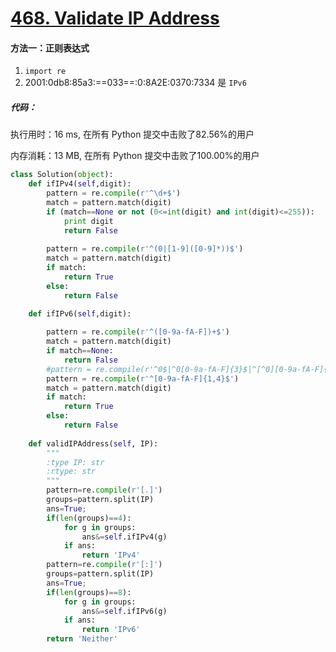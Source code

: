 # [468. Validate IP Address](https://leetcode-cn.com/problems/validate-ip-address/)

#### 方法一：正则表达式

1. `import re`
2. 2001:0db8:85a3:==033==:0:8A2E:0370:7334 是 `IPv6`

##### 代码：

执行用时：16 ms, 在所有 Python 提交中击败了82.56%的用户

内存消耗：13 MB, 在所有 Python 提交中击败了100.00%的用户

```python
class Solution(object):
    def ifIPv4(self,digit):
        pattern = re.compile(r'^\d+$')
        match = pattern.match(digit)
        if (match==None or not (0<=int(digit) and int(digit)<=255)):
            print digit
            return False
        
        pattern = re.compile(r'^(0|[1-9]([0-9]*))$')
        match = pattern.match(digit)
        if match:
            return True
        else:
            return False

    def ifIPv6(self,digit):
        
        pattern = re.compile(r'^([0-9a-fA-F])+$')
        match = pattern.match(digit)
        if match==None:
            return False
        #pattern = re.compile(r'^0$|^0[0-9a-fA-F]{3}$|^[^0][0-9a-fA-F]{0,3}$')
        pattern = re.compile(r'^[0-9a-fA-F]{1,4}$')
        match = pattern.match(digit)
        if match:
            return True
        else:
            return False
 
    def validIPAddress(self, IP):
        """
        :type IP: str
        :rtype: str
        """
        pattern=re.compile(r'[.]')
        groups=pattern.split(IP)
        ans=True;
        if(len(groups)==4):
            for g in groups:
                ans&=self.ifIPv4(g)
            if ans:
                return 'IPv4'
        pattern=re.compile(r'[:]')
        groups=pattern.split(IP)
        ans=True;
        if(len(groups)==8):
            for g in groups:
                ans&=self.ifIPv6(g)
            if ans:
                return 'IPv6'
        return 'Neither'
```

